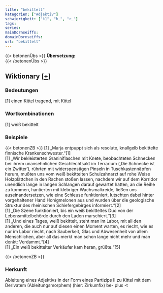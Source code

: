 ```yaml
---
title: "bekittelt"
kategorien: ["Adjektiv"]
schwierigkeit: ["k1", "h_", "r_"]
tags:
series:
mainDornseiffs:
domainDornseiffs:
url: "bekittelt"
---
```


{{< betonenÜbs >}}
**Übersetzung:**  
{{< /betonenÜbs >}}

## Wiktionary [[+](https://de.wiktionary.org/wiki/bekittelt)]

### Bedeutungen
[1] einen Kittel tragend, mit Kittel  

### Wortkombinationen
[1] weiß bekittelt  

### Beispiele
{{< betonenZB >}}
[1] „Marja entpuppt sich als resolute, knallgelb bekittelte finnische Krankenschwester.“[1]  
[1] „Wir bekleisterten Graniniflaschen mit Knete, beobachteten Schnecken bei ihrem unansehnlichen Geschlechtsakt im Terrarium (‚Die Schnecke ist ein Zwitter‘), rührten mit widerspenstigen Pinseln in Tuschkastennäpfen herum, mußten uns vom weiß bekittelten Schulzahnarzt auf rohe Weise Holzplättchen in den Rachen stoßen lassen, nachdem wir auf dem Korridor unendlich lange in langen Schlangen darauf gewartet hatten, an die Reihe zu kommen, hantierten mit klebriger Wachsmalkreide, ließen uns auseinandersetzen, wie eine Schleuse funktioniert, lutschten dabei hinter vorgehaltener Hand Honigmelonen aus und wurden über die geologische Struktur des rheinischen Schiefergebirges informiert.“[2]  
[1] „Die Szene funktioniert, bis ein weiß bekitteltes Duo von der Lebensmittelbehörde durch den Laden marschiert.“[3]  
[1] „Und eines Tages, weiß bekittelt, steht man im Labor, mit all den anderen, die auch nur auf diesen einen Moment warten, es riecht, wie es nur im Labor riecht, nach Sauberkeit, Glas und Abwesenheit von allem Menschlichen, aber all das merkt man schon lange nicht mehr und man denkt: Verdammt.“[4]  
[1] „Ein weiß bekittelter Verkäufer kam heran, grüßte.“[5]  

{{< /betonenZB >}}
### Herkunft
Ableitung eines Adjektivs in der Form eines Partizips II zu Kittel mit dem Derivatem (Ableitungsmorphem) (hier: Zirkumfix) be- plus -t  


